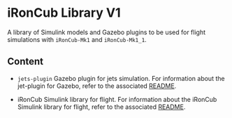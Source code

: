 # iRonCub Library V1

A library of Simulink models and Gazebo plugins to be used for flight simulations with `iRonCub-Mk1` and `iRonCub-Mk1_1`.

## Content

- `jets-plugin` Gazebo plugin for jets simulation. For information about the jet-plugin for Gazebo, refer to the associated [README](gazebo/README.md).

- iRonCub Simulink library for flight. For information about the iRonCub Simulink library for flight, refer to the associated [README](simulink/README.md).
